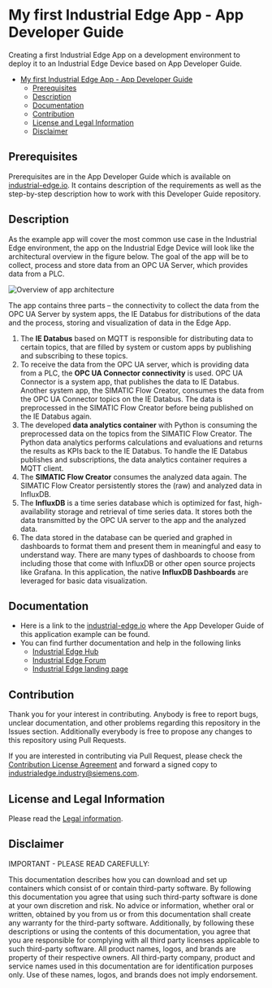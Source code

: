 # My first Industrial Edge App - App Developer Guide

Creating a first Industrial Edge App on a development environment to deploy it to an Industrial Edge Device based on App Developer Guide.

- [My first Industrial Edge App - App Developer Guide](#my-first-industrial-edge-app---app-developer-guide)
  - [Prerequisites](#prerequisites)
  - [Description](#description)
  - [Documentation](#documentation)
  - [Contribution](#contribution)
  - [License and Legal Information](#license-and-legal-information)
  - [Disclaimer](#disclaimer)

## Prerequisites

Prerequisites are in the App Developer Guide which is available on [industrial-edge.io](https://industrial-edge.io/developer/index.html). It contains description of the requirements as well as the step-by-step description how to work with this Developer Guide repository.

## Description

As the example app will cover the most common use case in the Industrial Edge environment, the app on the Industrial Edge Device will look like the architectural overview in the figure below. The goal of the app will be to collect, process and store data from an OPC UA Server, which provides data from a PLC.

![Overview of app architecture](./docs/Picture_5_3_Architecture_IED.png)

The app contains three parts – the connectivity to collect the data from the OPC UA Server by system apps, the IE Databus for distributions of the data and the process, storing and visualization of data in the Edge App.

1. The **IE Databus** based on MQTT is responsible for distributing data to certain topics, that are filled by system or custom apps by publishing and subscribing to these topics.
2. To receive the data from the OPC UA server, which is providing data from a PLC, the **OPC UA Connector connectivity** is used. OPC UA Connector is a system app, that publishes the data to IE Databus. Another system app, the SIMATIC Flow Creator, consumes the data from the OPC UA Connector topics on the IE Databus. The data is preprocessed in the SIMATIC Flow Creator before being published on the IE Databus again.
3. The developed **data analytics container** with Python is consuming the preprocessed data on the topics from the SIMATIC Flow Creator. The Python data analytics performs calculations and evaluations and returns the results as KPIs back to the IE Databus. To handle the IE Databus publishes and subscriptions, the data analytics container requires a MQTT client.
4. The **SIMATIC Flow Creator** consumes the analyzed data again. The SIMATIC Flow Creator persistently stores the (raw) and analyzed data in InfluxDB.
5. The **InfluxDB** is a time series database which is optimized for fast, high-availability storage and retrieval of time series data. It stores both the data transmitted by the OPC UA server to the app and the analyzed data.
6. The data stored in the database can be queried and graphed in dashboards to format them and present them in meaningful and easy to understand way. There are many types of dashboards to choose from including those that come with InfluxDB or other open source projects like Grafana. In this application, the native **InfluxDB Dashboards** are leveraged for basic data visualization.

## Documentation

- Here is a link to the [industrial-edge.io](https://industrial-edge.io/developer/index.html) where the App Developer Guide of this application example can be found.
- You can find further documentation and help in the following links
  - [Industrial Edge Hub](https://iehub.eu1.edge.siemens.cloud/#/documentation)
  - [Industrial Edge Forum](https://www.siemens.com/industrial-edge-forum)
  - [Industrial Edge landing page](http://siemens.com/industrial-edge)
  
## Contribution

Thank you for your interest in contributing. Anybody is free to report bugs, unclear documentation, and other problems regarding this repository in the Issues section.
Additionally everybody is free to propose any changes to this repository using Pull Requests.

If you are interested in contributing via Pull Request, please check the [Contribution License Agreement](Siemens_CLA_1.1.pdf) and forward a signed copy to [industrialedge.industry@siemens.com](mailto:industrialedge.industry@siemens.com?subject=CLA%20Agreement%20Industrial-Edge).

## License and Legal Information

Please read the [Legal information](LICENSE.txt).

## Disclaimer

IMPORTANT - PLEASE READ CAREFULLY:

This documentation describes how you can download and set up containers which consist of or contain third-party software. By following this documentation you agree that using such third-party software is done at your own discretion and risk. No advice or information, whether oral or written, obtained by you from us or from this documentation shall create any warranty for the third-party software. Additionally, by following these descriptions or using the contents of this documentation, you agree that you are responsible for complying with all third party licenses applicable to such third-party software. All product names, logos, and brands are property of their respective owners. All third-party company, product and service names used in this documentation are for identification purposes only. Use of these names, logos, and brands does not imply endorsement.
